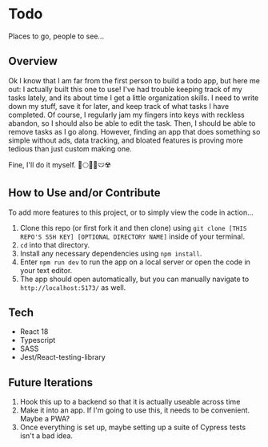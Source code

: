 # Todo
Places to go, people to see...

## Overview
Ok I know that I am far from the first person to build a todo app, but here me out: I actually built this one to use! I've had trouble keeping track of my tasks lately, and its about time I get a little organization skills. I need to write down my stuff, save it for later, and keep track of what tasks I have completed. Of course, I regularly jam my fingers into keys with reckless abandon, so I should also be able to edit the task. Then, I should be able to remove tasks as I go along. However, finding an app that does something so simple without ads, data tracking, and bloated features is proving more tedious than just custom making one. 

Fine, I'll do it myself. 🔹🌕🍅😈🩲☢️

## How to Use and/or Contribute

To add more features to this project, or to simply view the code in action...

1. Clone this repo (or first fork it and then clone) using `git clone [THIS REPO'S SSH KEY] [OPTIONAL DIRECTORY NAME]` inside of your terminal.  
2. `cd` into that directory.  
3. Install any necessary dependencies using `npm install`.
4. Enter `npm run dev` to run the app on a local server or open the code in your text editor.  
5. The app should open automatically, but you can manually navigate to `http://localhost:5173/` as well.

## Tech 
- React 18
- Typescript
- SASS
- Jest/React-testing-library

## Future Iterations
1. Hook this up to a backend so that it is actually useable across time
2. Make it into an app. If I'm going to use this, it needs to be convenient. Maybe a PWA?
3. Once everything is set up, maybe setting up a suite of Cypress tests isn't a bad idea. 